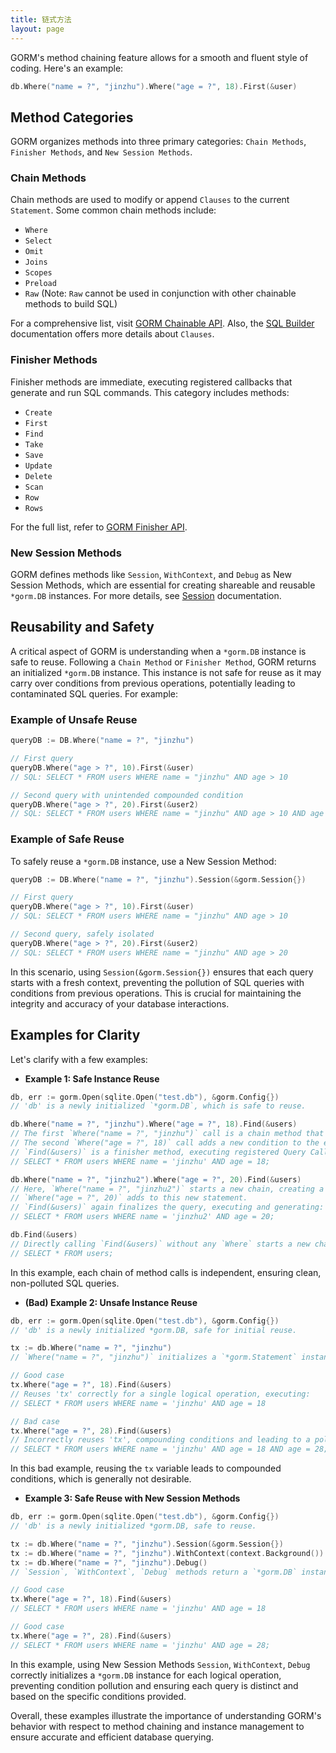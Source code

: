 ```yaml
---
title: 链式方法
layout: page
---
```


GORM's method chaining feature allows for a smooth and fluent style of coding. Here's an example:

```go
db.Where("name = ?", "jinzhu").Where("age = ?", 18).First(&user)
```

## Method Categories

GORM organizes methods into three primary categories: `Chain Methods`, `Finisher Methods`, and `New Session Methods`.

### Chain Methods

Chain methods are used to modify or append `Clauses` to the current `Statement`. Some common chain methods include:

- `Where`
- `Select`
- `Omit`
- `Joins`
- `Scopes`
- `Preload`
- `Raw` (Note: `Raw` cannot be used in conjunction with other chainable methods to build SQL)

For a comprehensive list, visit [GORM Chainable API](https://github.com/go-gorm/gorm/blob/master/chainable_api.go). Also, the [SQL Builder](sql_builder.html) documentation offers more details about `Clauses`.

### Finisher Methods

Finisher methods are immediate, executing registered callbacks that generate and run SQL commands. This category includes methods:

- `Create`
- `First`
- `Find`
- `Take`
- `Save`
- `Update`
- `Delete`
- `Scan`
- `Row`
- `Rows`

For the full list, refer to [GORM Finisher API](https://github.com/go-gorm/gorm/blob/master/finisher_api.go).

### New Session Methods

GORM defines methods like `Session`, `WithContext`, and `Debug` as New Session Methods, which are essential for creating shareable and reusable `*gorm.DB` instances. For more details, see [Session](session.html) documentation.

## Reusability and Safety

A critical aspect of GORM is understanding when a `*gorm.DB` instance is safe to reuse. Following a `Chain Method` or `Finisher Method`, GORM returns an initialized `*gorm.DB` instance. This instance is not safe for reuse as it may carry over conditions from previous operations, potentially leading to contaminated SQL queries. For example:

### Example of Unsafe Reuse

```go
queryDB := DB.Where("name = ?", "jinzhu")

// First query
queryDB.Where("age > ?", 10).First(&user)
// SQL: SELECT * FROM users WHERE name = "jinzhu" AND age > 10

// Second query with unintended compounded condition
queryDB.Where("age > ?", 20).First(&user2)
// SQL: SELECT * FROM users WHERE name = "jinzhu" AND age > 10 AND age > 20
```

### Example of Safe Reuse

To safely reuse a `*gorm.DB` instance, use a New Session Method:

```go
queryDB := DB.Where("name = ?", "jinzhu").Session(&gorm.Session{})

// First query
queryDB.Where("age > ?", 10).First(&user)
// SQL: SELECT * FROM users WHERE name = "jinzhu" AND age > 10

// Second query, safely isolated
queryDB.Where("age > ?", 20).First(&user2)
// SQL: SELECT * FROM users WHERE name = "jinzhu" AND age > 20
```

In this scenario, using `Session(&gorm.Session{})` ensures that each query starts with a fresh context, preventing the pollution of SQL queries with conditions from previous operations. This is crucial for maintaining the integrity and accuracy of your database interactions.

## Examples for Clarity

Let's clarify with a few examples:

- **Example 1: Safe Instance Reuse**

```go
db, err := gorm.Open(sqlite.Open("test.db"), &gorm.Config{})
// 'db' is a newly initialized `*gorm.DB`, which is safe to reuse.

db.Where("name = ?", "jinzhu").Where("age = ?", 18).Find(&users)
// The first `Where("name = ?", "jinzhu")` call is a chain method that initializes a `*gorm.DB` instance, or `*gorm.Statement`.
// The second `Where("age = ?", 18)` call adds a new condition to the existing `*gorm.Statement`.
// `Find(&users)` is a finisher method, executing registered Query Callbacks, generating and running:
// SELECT * FROM users WHERE name = 'jinzhu' AND age = 18;

db.Where("name = ?", "jinzhu2").Where("age = ?", 20).Find(&users)
// Here, `Where("name = ?", "jinzhu2")` starts a new chain, creating a fresh `*gorm.Statement`.
// `Where("age = ?", 20)` adds to this new statement.
// `Find(&users)` again finalizes the query, executing and generating:
// SELECT * FROM users WHERE name = 'jinzhu2' AND age = 20;

db.Find(&users)
// Directly calling `Find(&users)` without any `Where` starts a new chain and executes:
// SELECT * FROM users;
```

In this example, each chain of method calls is independent, ensuring clean, non-polluted SQL queries.

- **(Bad) Example 2: Unsafe Instance Reuse**

```go
db, err := gorm.Open(sqlite.Open("test.db"), &gorm.Config{})
// 'db' is a newly initialized *gorm.DB, safe for initial reuse.

tx := db.Where("name = ?", "jinzhu")
// `Where("name = ?", "jinzhu")` initializes a `*gorm.Statement` instance, which should not be reused across different logical operations.

// Good case
tx.Where("age = ?", 18).Find(&users)
// Reuses 'tx' correctly for a single logical operation, executing:
// SELECT * FROM users WHERE name = 'jinzhu' AND age = 18

// Bad case
tx.Where("age = ?", 28).Find(&users)
// Incorrectly reuses 'tx', compounding conditions and leading to a polluted query:
// SELECT * FROM users WHERE name = 'jinzhu' AND age = 18 AND age = 28;
```

In this bad example, reusing the `tx` variable leads to compounded conditions, which is generally not desirable.

- **Example 3: Safe Reuse with New Session Methods**

```go
db, err := gorm.Open(sqlite.Open("test.db"), &gorm.Config{})
// 'db' is a newly initialized *gorm.DB, safe to reuse.

tx := db.Where("name = ?", "jinzhu").Session(&gorm.Session{})
tx := db.Where("name = ?", "jinzhu").WithContext(context.Background())
tx := db.Where("name = ?", "jinzhu").Debug()
// `Session`, `WithContext`, `Debug` methods return a `*gorm.DB` instance marked as safe for reuse. They base a newly initialized `*gorm.Statement` on the current conditions.

// Good case
tx.Where("age = ?", 18).Find(&users)
// SELECT * FROM users WHERE name = 'jinzhu' AND age = 18

// Good case
tx.Where("age = ?", 28).Find(&users)
// SELECT * FROM users WHERE name = 'jinzhu' AND age = 28;
```

In this example, using New Session Methods `Session`, `WithContext`, `Debug` correctly initializes a `*gorm.DB` instance for each logical operation, preventing condition pollution and ensuring each query is distinct and based on the specific conditions provided.

Overall, these examples illustrate the importance of understanding GORM's behavior with respect to method chaining and instance management to ensure accurate and efficient database querying.
